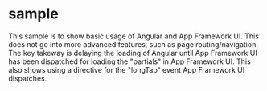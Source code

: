 # sample

This sample is to show basic usage of Angular and App Framework UI.  This does not go into more advanced features, such as page routing/navigation.   The key takeway is delaying the loading of Angular until App Framework UI has been dispatched for loading the "partials" in App Framework UI.  This also shows using a directive for the "longTap" event App Framework UI dispatches.